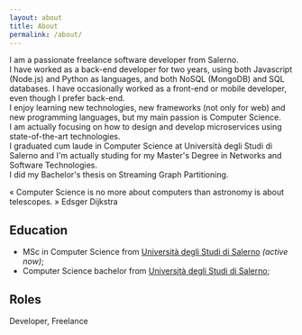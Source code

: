 ```yaml
---
layout: about
title: About
permalink: /about/
---
```


I am a passionate freelance software developer from Salerno. <br/>
I have worked as a back-end developer for two years, using both Javascript (Node.js) and Python as languages, and both NoSQL (MongoDB) and SQL databases. I have occasionally worked as a front-end or mobile developer, even though I prefer back-end. <br/>
I enjoy learning new technologies, new frameworks (not only for web) and new programming languages, but my main passion is Computer Science. <br/>
I am actually focusing on how to design and develop microservices using state-of-the-art technologies. <br/>
I graduated cum laude in Computer Science at Università degli Studi di Salerno and I'm actually studing for my Master's Degree in Networks and Software Technologies. <br/>
I did my Bachelor's thesis on Streaming Graph Partitioning.

« Computer Science is no more about computers than astronomy is about telescopes. »
Edsger Dijkstra

## Education

* MSc in Computer Science from [Università degli Studi di Salerno](http://www.unisa.it) *(active now)*;
* Computer Science bachelor from [Università degli Studi di Salerno](http://www.unisa.it);


<!--  
    TODO check absolute link
-->
## Roles

Developer, Freelance

